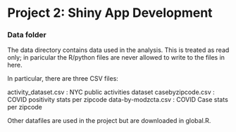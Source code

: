 # Project 2: Shiny App Development

### Data folder

The data directory contains data used in the analysis. This is treated as read only; in paricular the R/python files are never allowed to write to the files in here.

In particular, there are three CSV files:

  activity_dataset.csv  : NYC public activities dataset
  casebyzipcode.csv     : COVID positivity stats per zipcode
  data-by-modzcta.csv   : COVID Case stats per zipcode

Other datafiles are used in the project but are downloaded in global.R.
